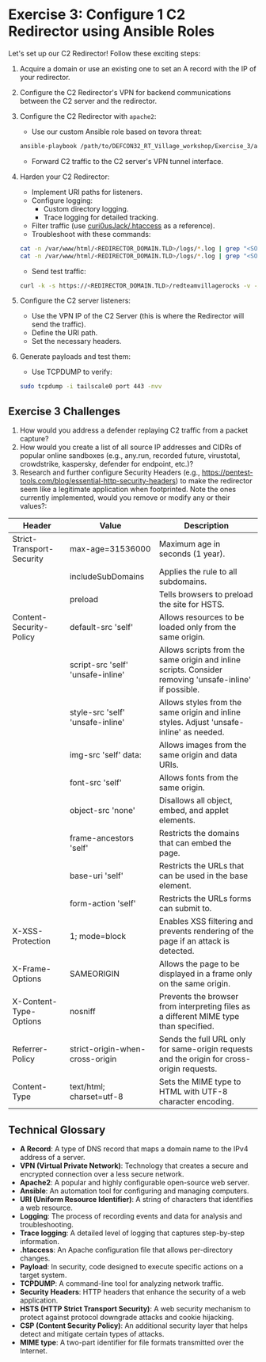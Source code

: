 # Exercise 3: Configure 1 C2 Redirector using Ansible Roles

Let's set up our C2 Redirector! Follow these exciting steps:

1. Acquire a domain or use an existing one to set an A record with the IP of your redirector.
2. Configure the C2 Redirector's VPN for backend communications between the C2 server and the redirector.
3. Configure the C2 Redirector with `apache2`:
   - Use our custom Ansible role based on tevora threat:

   ```bash
   ansible-playbook /path/to/DEFCON32_RT_Village_workshop/Exercise_3/ansible/C2_Redirector_playbook.yml -i '<REDIRECTOR_IP>, ' --private-key /path/to/DEFCON32_RT_Village_workshop/Exercise_1/SSH-Key-*.pem --extra-vars 'kali'
   ```

   - Forward C2 traffic to the C2 server's VPN tunnel interface.

4. Harden your C2 Redirector:
   - Implement URI paths for listeners.
   - Configure logging:
     - Custom directory logging.
     - Trace logging for detailed tracking.
   - Filter traffic (use [curi0usJack/.htaccess](https://gist.github.com/curi0usJack/971385e8334e189d93a6cb4671238b10) as a reference).
   - Troubleshoot with these commands:

   ```bash
   cat -n /var/www/html/<REDIRECTOR_DOMAIN.TLD>/logs/*.log | grep "<SOURCE_IP>" | awk '{print $16,$17,$18,$19,$20,$21,$22,$23}'
   cat -n /var/www/html/<REDIRECTOR_DOMAIN.TLD>/logs/*.log | grep "<SOURCE_IP>" | awk '{print $16,$17,$18,$19,$20,$21,$22,$23}' | grep " matched\|not-matched"
   ```

   - Send test traffic:

   ```bash
   curl -k -s https://<REDIRECTOR_DOMAIN.TLD>/redteamvillagerocks -v -A "Mozilla/5.0" --header "Hacker-Hermanos-Rocks: True"
   ```

5. Configure the C2 server listeners:
   - Use the VPN IP of the C2 Server (this is where the Redirector will send the traffic).
   - Define the URI path.
   - Set the necessary headers.

6. Generate payloads and test them:
   - Use TCPDUMP to verify:

   ```bash
   sudo tcpdump -i tailscale0 port 443 -nvv
   ```

## Exercise 3 Challenges

1. How would you address a defender replaying C2 traffic from a packet capture?
2. How would you create a list of all source IP addresses and CIDRs of popular online sandboxes (e.g., any.run, recorded future, virustotal, crowdstrike, kaspersky, defender for endpoint, etc.)?
3. Research and further configure Security Headers (e.g., https://pentest-tools.com/blog/essential-http-security-headers) to make the redirector seem like a legitimate application when footprinted. Note the ones currently implemented, would you remove or modify any or their values?:

| Header | Value | Description |
| --- | --- | --- |
| Strict-Transport-Security  | max-age=31536000 | Maximum age in seconds (1 year). |
| | includeSubDomains | Applies the rule to all subdomains. |
| | preload | Tells browsers to preload the site for HSTS. |
| Content-Security-Policy    | default-src 'self' | Allows resources to be loaded only from the same origin. |
| | script-src 'self' 'unsafe-inline' | Allows scripts from the same origin and inline scripts. Consider removing 'unsafe-inline' if possible. |
| | style-src 'self' 'unsafe-inline' | Allows styles from the same origin and inline styles. Adjust 'unsafe-inline' as needed. |
| | img-src 'self' data: | Allows images from the same origin and data URIs. |
| | font-src 'self' | Allows fonts from the same origin. |
| | object-src 'none' | Disallows all object, embed, and applet elements. |
| | frame-ancestors 'self' | Restricts the domains that can embed the page. |
| | base-uri 'self' | Restricts the URLs that can be used in the base element. |
| | form-action 'self' | Restricts the URLs forms can submit to. |
| X-XSS-Protection | 1; mode=block | Enables XSS filtering and prevents rendering of the page if an attack is detected. |
| X-Frame-Options | SAMEORIGIN | Allows the page to be displayed in a frame only on the same origin. |
| X-Content-Type-Options | nosniff | Prevents the browser from interpreting files as a different MIME type than specified. |
| Referrer-Policy | strict-origin-when-cross-origin | Sends the full URL only for same-origin requests and the origin for cross-origin requests. |
| Content-Type | text/html; charset=utf-8 | Sets the MIME type to HTML with UTF-8 character encoding. |

## Technical Glossary

- **A Record**: A type of DNS record that maps a domain name to the IPv4 address of a server.
- **VPN (Virtual Private Network)**: Technology that creates a secure and encrypted connection over a less secure network.
- **Apache2**: A popular and highly configurable open-source web server.
- **Ansible**: An automation tool for configuring and managing computers.
- **URI (Uniform Resource Identifier)**: A string of characters that identifies a web resource.
- **Logging**: The process of recording events and data for analysis and troubleshooting.
- **Trace logging**: A detailed level of logging that captures step-by-step information.
- **.htaccess**: An Apache configuration file that allows per-directory changes.
- **Payload**: In security, code designed to execute specific actions on a target system.
- **TCPDUMP**: A command-line tool for analyzing network traffic.
- **Security Headers**: HTTP headers that enhance the security of a web application.
- **HSTS (HTTP Strict Transport Security)**: A web security mechanism to protect against protocol downgrade attacks and cookie hijacking.
- **CSP (Content Security Policy)**: An additional security layer that helps detect and mitigate certain types of attacks.
- **MIME type**: A two-part identifier for file formats transmitted over the Internet.
